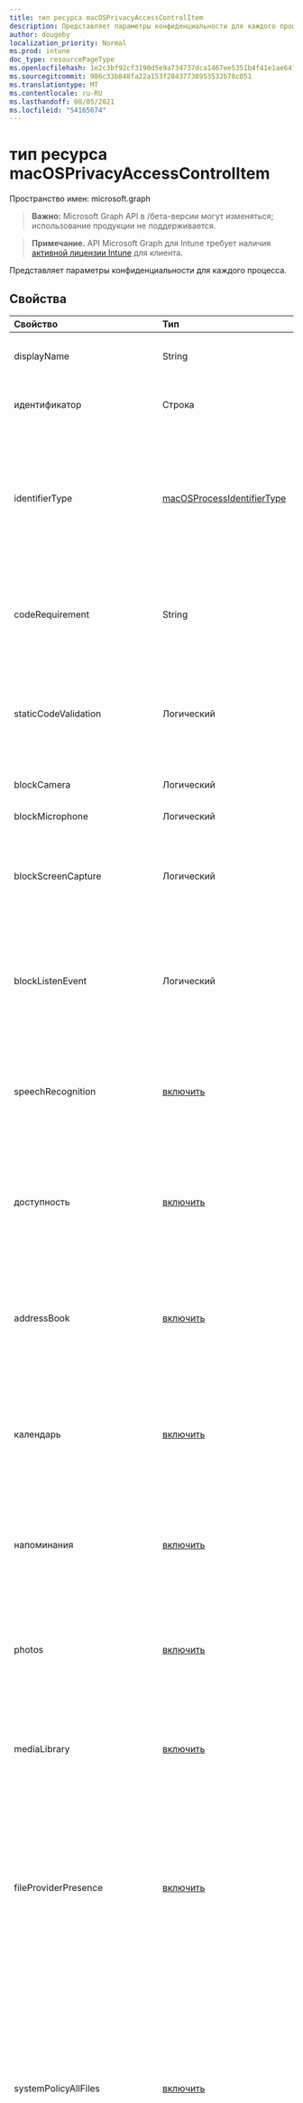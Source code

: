 ```yaml
---
title: тип ресурса macOSPrivacyAccessControlItem
description: Представляет параметры конфиденциальности для каждого процесса.
author: dougeby
localization_priority: Normal
ms.prod: intune
doc_type: resourcePageType
ms.openlocfilehash: 1e2c3bf92cf3190d5e9a734737dca1467ee5351b4f41e1ae64f88c7480452d54
ms.sourcegitcommit: 986c33b848fa22a153f28437738953532b78c051
ms.translationtype: MT
ms.contentlocale: ru-RU
ms.lasthandoff: 08/05/2021
ms.locfileid: "54165674"
---
```

# <a name="macosprivacyaccesscontrolitem-resource-type"></a>тип ресурса macOSPrivacyAccessControlItem

Пространство имен: microsoft.graph

> **Важно:** Microsoft Graph API в /бета-версии могут изменяться; использование продукции не поддерживается.

> **Примечание.** API Microsoft Graph для Intune требует наличия [активной лицензии Intune](https://go.microsoft.com/fwlink/?linkid=839381) для клиента.

Представляет параметры конфиденциальности для каждого процесса.

## <a name="properties"></a>Свойства
|Свойство|Тип|Описание|
|:---|:---|:---|
|displayName|String|Отображение имени приложения, процесса или исполняемого.|
|идентификатор|Строка|ID пакета или путь приложения, процесса или исполняемого.|
|identifierType|[macOSProcessIdentifierType](../resources/intune-deviceconfig-macosprocessidentifiertype.md)|Для идентификации приложения используется идентификация пакета. Путь используется для определения процесса или выполнения. Возможные значения: `bundleID`, `path`.|
|codeRequirement|String|Введите требование кода, которое можно получить с командой "codeign -display-r-" в приложении Терминал. Включай все после '=>'.|
|staticCodeValidation|Логический|Статически проверяет требование кода. Используйте этот параметр, если процесс недействителен для динамической подписи кода.|
|blockCamera|Логический|Блокировка доступа к приложению камеры.|
|blockMicrophone|Логический|Блокировка доступа к микрофону.|
|blockScreenCapture|Логический|Блокировка приложения от захвата содержимого дисплея системы. Требуется macOS 10.15 или более поздней.|
|blockListenEvent|Логический|Блокирование приложения или процесса прослушивания событий с устройств ввода, таких как мышь, клавиатура и трекпад. Требуется macOS 10.15 или более поздней.|
|speechRecognition|[включить](../resources/intune-shared-enablement.md)|Разрешить или заблокировать доступ к объекту распознавания речи системы. Возможные значения: `notConfigured`, `enabled`, `disabled`.|
|доступность|[включить](../resources/intune-shared-enablement.md)|Разрешить приложению или процессу управлять Mac с помощью подсистемы доступности. Возможные значения: `notConfigured`, `enabled`, `disabled`.|
|addressBook|[включить](../resources/intune-shared-enablement.md)|Разрешить или заблокировать доступ к контактной информации, управляемой контактами. Возможные значения: `notConfigured`, `enabled`, `disabled`.|
|календарь|[включить](../resources/intune-shared-enablement.md)|Разрешить или заблокировать доступ к сведениям о событиях, управляемых Calendar. Возможные значения: `notConfigured`, `enabled`, `disabled`.|
|напоминания|[включить](../resources/intune-shared-enablement.md)|Разрешить или заблокировать доступ к сведениям, управляемым reminders. Возможные значения: `notConfigured`, `enabled`, `disabled`.|
|photos|[включить](../resources/intune-shared-enablement.md)|Разрешить или заблокировать доступ к изображениям, управляемым Фото. Возможные значения: `notConfigured`, `enabled`, `disabled`.|
|mediaLibrary|[включить](../resources/intune-shared-enablement.md)|Разрешить или заблокировать доступ к музыке и медиатеке. Возможные значения: `notConfigured`, `enabled`, `disabled`.|
|fileProviderPresence|[включить](../resources/intune-shared-enablement.md)|Разрешить приложению или процессу доступ к файлам, управляемым расширением поставщика файлов другого приложения. Требуется macOS 10.15 или более поздней. . Возможные значения: `notConfigured`, `enabled`, `disabled`.|
|systemPolicyAllFiles|[включить](../resources/intune-shared-enablement.md)|Управление доступом ко всем защищенным файлам на устройстве. Файлы могут быть в таких местах, как электронная почта, сообщения, приложения и параметры администрирования. Применяйте этот параметр с осторожностью. Возможные значения: `notConfigured`, `enabled`, `disabled`.|
|systemPolicySystemAdminFiles|[включить](../resources/intune-shared-enablement.md)|Разрешить приложению или процессу доступ к файлам, используемым при администрировании системы. Возможные значения: `notConfigured`, `enabled`, `disabled`.|
|systemPolicyDesktopFolder|[включить](../resources/intune-shared-enablement.md)|Разрешить или заблокировать доступ к папке Desktop. Возможные значения: `notConfigured`, `enabled`, `disabled`.|
|systemPolicyDocumentsFolder|[включить](../resources/intune-shared-enablement.md)|Разрешить или заблокировать доступ к папке Documents. Возможные значения: `notConfigured`, `enabled`, `disabled`.|
|systemPolicyDownloadsFolder|[включить](../resources/intune-shared-enablement.md)|Разрешить или заблокировать доступ к папке Downloads. Возможные значения: `notConfigured`, `enabled`, `disabled`.|
|systemPolicyNetworkVolumes|[включить](../resources/intune-shared-enablement.md)|Разрешить или заблокировать доступ к сетевым томам. Требуется macOS 10.15 или более поздней. Возможные значения: `notConfigured`, `enabled`, `disabled`.|
|systemPolicyRemovableVolumes|[включить](../resources/intune-shared-enablement.md)|Управление доступом к съемным томам на устройстве, например к внешнему жесткому диску. Требуется macOS 10.15 или более поздней. Возможные значения: `notConfigured`, `enabled`, `disabled`.|
|postEvent|[включить](../resources/intune-shared-enablement.md)|Управление доступом к API CoreGraphics, которые используются для отправки CGEvents в поток событий системы. Возможные значения: `notConfigured`, `enabled`, `disabled`.|
|appleEventsAllowedReceivers|[коллекция macOSAppleEventReceiver](../resources/intune-deviceconfig-macosappleeventreceiver.md)|Разрешить или запретить приложению или процессу отправлять ограниченное событие Apple в другое приложение или процесс. Необходимо знать идентификатор, тип идентификатора и требования к коду для получения приложения или процесса. Эта коллекция может содержать не более 500 элементов.|

## <a name="relationships"></a>Связи
Нет

## <a name="json-representation"></a>Представление JSON
Ниже представлено описание ресурса в формате JSON.
<!-- {
  "blockType": "resource",
  "@odata.type": "microsoft.graph.macOSPrivacyAccessControlItem"
}
-->
``` json
{
  "@odata.type": "#microsoft.graph.macOSPrivacyAccessControlItem",
  "displayName": "String",
  "identifier": "String",
  "identifierType": "String",
  "codeRequirement": "String",
  "staticCodeValidation": true,
  "blockCamera": true,
  "blockMicrophone": true,
  "blockScreenCapture": true,
  "blockListenEvent": true,
  "speechRecognition": "String",
  "accessibility": "String",
  "addressBook": "String",
  "calendar": "String",
  "reminders": "String",
  "photos": "String",
  "mediaLibrary": "String",
  "fileProviderPresence": "String",
  "systemPolicyAllFiles": "String",
  "systemPolicySystemAdminFiles": "String",
  "systemPolicyDesktopFolder": "String",
  "systemPolicyDocumentsFolder": "String",
  "systemPolicyDownloadsFolder": "String",
  "systemPolicyNetworkVolumes": "String",
  "systemPolicyRemovableVolumes": "String",
  "postEvent": "String",
  "appleEventsAllowedReceivers": [
    {
      "@odata.type": "microsoft.graph.macOSAppleEventReceiver",
      "codeRequirement": "String",
      "identifier": "String",
      "identifierType": "String",
      "allowed": true
    }
  ]
}
```




